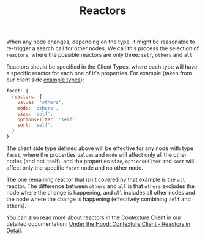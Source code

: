 ﻿---
title: Reactors
---

When any node changes, depending on the type, it might be reasonable
to re-trigger a search call for other nodes. We call this process the
selection of `reactors`, where the possible reactors are only three:
`self`, `others` and `all`.

Reactors should be specified in the Client Types, where each type will
have a specific reactor for each one of it's properties. For example
(taken from our client side [example
types](https://github.com/smartprocure/contexture-client/blob/master/src/exampleTypes.js)):

```javascript
facet: {
  reactors: {
    values: 'others',
    mode: 'others',
    size: 'self',
    optionsFilter: 'self',
    sort: 'self',
  }
}
```

The client side type defined above will be effective for any node with
type `facet`, where the properties `values` and `mode` will affect
only all the other nodes (and not itself), and the properties `size`,
`optionsFilter` and `sort` will affect only the specific `facet` node
and no other node.

The one remaining reactor that isn't covered by that example is the
`all` reactor. The difference between `others` and `all` is that
`others` excludes the node where the change is happening, and `all`
includes all other nodes and the node where the change is happening
(effectively combining `self` and `others`).

You can also read more about reactors in the Contexture Client in our
detailed documentation: [Under the Hood: Contexture
Client - Reactors in Detail](../../under-the-hood/contexture-client.md#reactors-in-detail).
